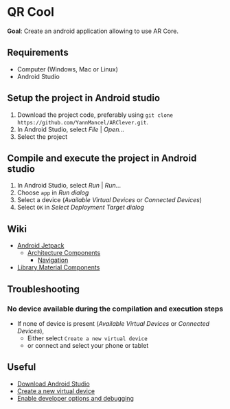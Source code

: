 # QR Cool

**Goal**: Create an android application allowing to use AR Core.


## Requirements
* Computer (Windows, Mac or Linux)
* Android Studio


## Setup the project in Android studio
1. Download the project code, preferably using `git clone https://github.com/YannMancel/ARClever.git`.
2. In Android Studio, select *File* | *Open...*
3. Select the project
     
     
## Compile and execute the project in Android studio
1. In Android Studio, select *Run* | *Run...*
2. Choose `app` in *Run dialog*
3. Select a device (*Available Virtual Devices* or *Connected Devices*)
4. Select `OK` in *Select Deployment Target dialog*


## Wiki
* [Android Jetpack](https://developer.android.com/jetpack)
  * [Architecture Components](https://developer.android.com/topic/libraries/architecture/)
    * [Navigation](https://developer.android.com/guide/navigation/)
* [Library Material Components](https://github.com/material-components/material-components-android)


## Troubleshooting

### No device available during the compilation and execution steps 
* If none of device is present (*Available Virtual Devices* or *Connected Devices*),
    * Either select `Create a new virtual device`
    * or connect and select your phone or tablet
     
     
## Useful
* [Download Android Studio](https://developer.android.com/studio)
* [Create a new virtual device](https://developer.android.com/studio/run/managing-avds.html)
* [Enable developer options and debugging](https://developer.android.com/studio/debug/dev-options.html#enable)